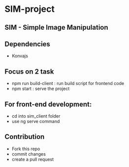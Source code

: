 # SIM-project
## SIM - Simple Image Manipulation

## Dependencies
* Konvajs

## Focus on 2 task
* npm run build-client : run build script for frontend code
* npm start : serve the project

## For front-end development:
* cd into sim_client folder
* use ng serve command

## Contribution
* Fork this repo
* commit changes
* create a pull request
